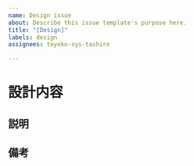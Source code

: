 ```yaml
---
name: Design issue
about: Describe this issue template's purpose here.
title: "[Design]"
labels: design
assignees: toyoko-sys-tashiro

---
```


# 設計内容


## 説明



## 備考
